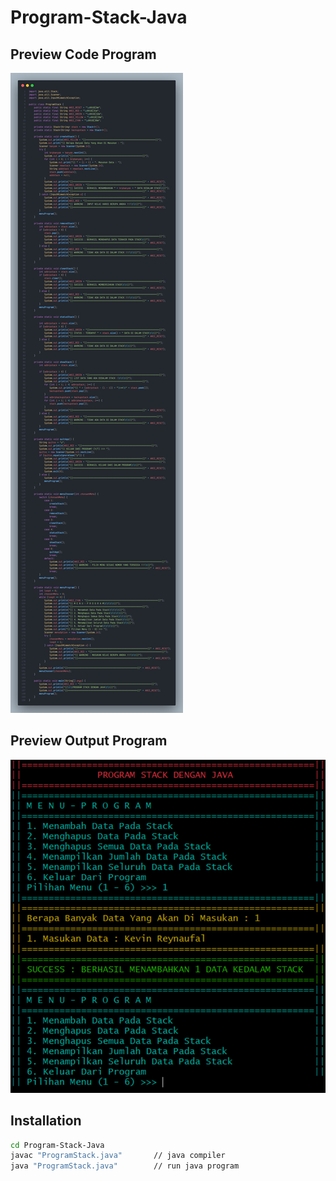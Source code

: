 # Program-Stack-Java

## Preview Code Program
[![N|Solid](/Assets/CodeProgram.PNG)](https://github.com/KevinReynaufal/)
## Preview Output Program
[![N|Solid](/Assets/Output.PNG)](https://github.com/KevinReynaufal/)

## Installation
```sh
cd Program-Stack-Java
javac "ProgramStack.java"       // java compiler
java "ProgramStack.java"        // run java program
```
